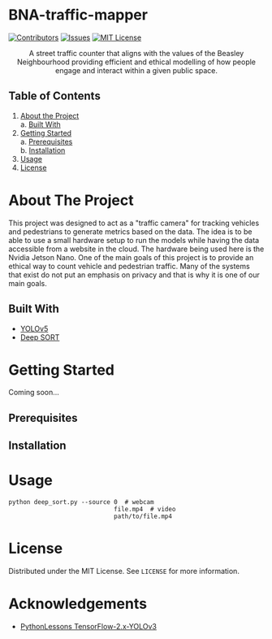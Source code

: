 # BNA-traffic-mapper

[![Contributors][contributors-shield]][contributors-url]
[![Issues][issues-shield]][issues-url]
[![MIT License][license-shield]][license-url]

<div align="center">A street traffic counter that aligns with the values of the Beasley Neighbourhood providing efficient and ethical modelling of how people engage and interact within a given public space.
</div>

## Table of Contents
1. [About the Project](#about-the-project)\
    a. [Built With](#built-with)
3. [Getting Started](#getting-started)\
    a. [Prerequisites](#prerequisites)\
    b. [Installation](#installation)
4. [Usage](#usage)
5. [License](#license)

# About The Project
This project was designed to act as a "traffic camera" for tracking vehicles and pedestrians to generate metrics based on the data.
The idea is to be able to use a small hardware setup to run the models while having the data accessible from a website in the cloud.
The hardware being used here is the Nvidia Jetson Nano.
One of the main goals of this project is to provide an ethical way to count vehicle and pedestrian traffic.
Many of the systems that exist do not put an emphasis on privacy and that is why it is one of our main goals.

## Built With
- [YOLOv5](https://github.com/ultralytics/yolov5)
- [Deep SORT](https://github.com/nwojke/deep_sort)

# Getting Started
Coming soon...
## Prerequisites
## Installation

# Usage
```
python deep_sort.py --source 0  # webcam
                             file.mp4  # video
                             path/to/file.mp4
```

# License
Distributed under the MIT License. See `LICENSE` for more information.

# Acknowledgements
- [PythonLessons TensorFlow-2.x-YOLOv3](https://github.com/pythonlessons/TensorFlow-2.x-YOLOv3)


[contributors-shield]: https://img.shields.io/github/contributors/McMasterAI/BNA-traffic-mapper.svg
[contributors-url]: https://github.com/McMasterAI/BNA-traffic-mapper/graphs/contributors
[issues-shield]: https://img.shields.io/github/issues/McMasterAI/BNA-traffic-mapper.svg
[issues-url]: https://github.com/McMasterAI/BNA-traffic-mapper/issues
[license-shield]: https://img.shields.io/github/license/McMasterAI/BNA-traffic-mapper.svg
[license-url]: https://github.com/McMasterAI/BNA-traffic-mapper/blob/master/LICENSE.txt
